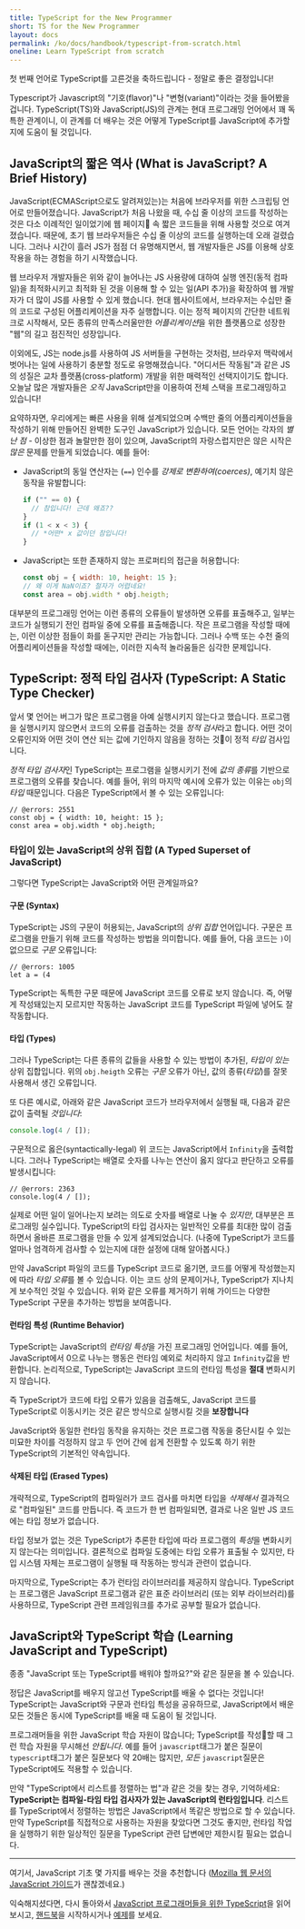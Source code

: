 ```yaml
---
title: TypeScript for the New Programmer
short: TS for the New Programmer
layout: docs
permalink: /ko/docs/handbook/typescript-from-scratch.html
oneline: Learn TypeScript from scratch
---
```


첫 번째 언어로 TypeScript를 고른것을 축하드립니다 - 정말로 좋은 결정입니다!

Typescript가 Javascript의 "기호(flavor)"나 "변형(variant)"이라는 것을 들어봤을 겁니다.
TypeScript(TS)와 JavaScript(JS)의 관계는 현대 프로그래밍 언어에서 꽤 독특한 관계이니, 이 관계를 더 배우는 것은 어떻게 TypeScript를 JavaScript에 추가할지에 도움이 될 것입니다.

## JavaScript의 짧은 역사 (What is JavaScript? A Brief History)

JavaScript(ECMAScript으로도 알려져있는)는 처음에 브라우저를 위한 스크립팅 언어로 만들어졌습니다.
JavaScript가 처음 나왔을 때, 수십 줄 이상의 코드를 작성하는 것은 다소 이례적인 일이었기에 웹 페이지 속 짧은 코드들을 위해 사용할 것으로 여겨졌습니다.
때문에, 초기 웹 브라우저들은 수십 줄 이상의 코드를 실행하는데 오래 걸렸습니다.
그러나 시간이 흘러 JS가 점점 더 유명해지면서, 웹 개발자들은 JS를 이용해 상호작용을 하는 경험을 하기 시작했습니다.

웹 브라우저 개발자들은 위와 같이 늘어나는 JS 사용량에 대하여 실행 엔진(동적 컴파일)을 최적화시키고 최적화 된 것을 이용해 할 수 있는 일(API 추가)을 확장하여 웹 개발자가 더 많이 JS를 사용할 수 있게 했습니다.
현대 웹사이트에서, 브라우저는 수십만 줄의 코드로 구성된 어플리케이션을 자주 실행합니다.
이는 정적 페이지의 간단한 네트워크로 시작해서, 모든 종류의 만족스러울만한 *어플리케이션*을 위한 플랫폼으로 성장한 "웹"의 길고 점진적인 성장입니다.

이외에도, JS는 node.js를 사용하여 JS 서버들을 구현하는 것처럼, 브라우저 맥락에서 벗어나는 일에 사용하기 충분할 정도로 유명해졌습니다.
"어디서든 작동됨"과 같은 JS의 성질은 교차 플랫폼(cross-platform) 개발을 위한 매력적인 선택지이기도 합니다.
오늘날 많은 개발자들은 *오직* JavaScript만을 이용하여 전체 스택을 프로그래밍하고 있습니다!

요약하자면, 우리에게는 빠른 사용을 위해 설계되었으며 수백만 줄의 어플리케이션들을 작성하기 위해 만들어진 완벽한 도구인 JavaScript가 있습니다.
모든 언어는 각자의 *별난 점* - 이상한 점과 놀랄만한 점이 있으며, JavaScript의 자랑스럽지만은 않은 시작은 *많은* 문제를 만들게 되었습니다. 예를 들어:

* JavaScript의 동일 연산자는 (`==`) 인수를 *강제로 변환하여(coerces)*, 예기치 않은 동작을 유발합니다:

  ```js
  if ("" == 0) {
    // 참입니다! 근데 왜죠??
  }
  if (1 < x < 3) {
    // *어떤* x 값이던 참입니다!
  }
  ```

* JavaScript는 또한 존재하지 않는 프로퍼티의 접근을 허용합니다:

  ```js
  const obj = { width: 10, height: 15 };
  // 왜 이게 NaN이죠? 철자가 어렵네요!
  const area = obj.width * obj.heigth;
  ```

대부분의 프로그래밍 언어는 이런 종류의 오류들이 발생하면 오류를 표출해주고, 일부는 코드가 실행되기 전인 컴파일 중에 오류를 표출해줍니다.
작은 프로그램을 작성할 때에는, 이런 이상한 점들이 화를 돋구지만 관리는 가능합니다. 그러나 수백 또는 수천 줄의 어플리케이션들을 작성할 때에는, 이러한 지속적 놀라움들은 심각한 문제입니다.

## TypeScript: 정적 타입 검사자 (TypeScript: A Static Type Checker)

앞서 몇 언어는 버그가 많은 프로그램을 아예 실행시키지 않는다고 했습니다.
프로그램을 실행시키지 않으면서 코드의 오류를 검출하는 것을 *정적 검사*라고 합니다.
어떤 것이 오류인지와 어떤 것이 연산 되는 값에 기인하지 않음을 정하는 것이 정적 *타입* 검사입니다.

*정적 타입 검사자*인 TypeScript는 프로그램을 실행시키기 전에 *값의 종류*를 기반으로 프로그램의 오류를 찾습니다.
예를 들어, 위의 마지막 예시에 오류가 있는 이유는 `obj`의 *타입* 때문입니다.
다음은 TypeScript에서 볼 수 있는 오류입니다:

```
// @errors: 2551
const obj = { width: 10, height: 15 };
const area = obj.width * obj.heigth;
```

### 타입이 있는 JavaScript의 상위 집합 (A Typed Superset of JavaScript)

그렇다면 TypeScript는 JavaScript와 어떤 관계일까요?

#### 구문 (Syntax)

TypeScript는 JS의 구문이 허용되는, JavaScript의 *상위 집합* 언어입니다.
구문은 프로그램을 만들기 위해 코드를 작성하는 방법을 의미합니다.
예를 들어, 다음 코드는 `)`이 없으므로 *구문* 오류입니다:

```
// @errors: 1005
let a = (4
```

TypeScript는 독특한 구문 때문에 JavaScript 코드를 오류로 보지 않습니다.
즉, 어떻게 작성돼있는지 모르지만 작동하는 JavaScript 코드를 TypeScript 파일에 넣어도 잘 작동합니다.

#### 타입 (Types)

그러나 TypeScript는 다른 종류의 값들을 사용할 수 있는 방법이 추가된, *타입이 있는* 상위 집합입니다.
위의 `obj.heigth` 오류는 *구문* 오류가 아닌, 값의 종류(*타입*)를 잘못 사용해서 생긴 오류입니다.

또 다른 예시로, 아래와 같은 JavaScript 코드가 브라우저에서 실행될 때, 다음과 같은 값이 출력될 *것입니다*:

```js
console.log(4 / []);
```

구문적으로 옳은(syntactically-legal) 위 코드는 JavaScript에서 `Infinity`을 출력합니다.
그러나 TypeScript는 배열로 숫자를 나누는 연산이 옳지 않다고 판단하고 오류를 발생시킵니다:

```
// @errors: 2363
console.log(4 / []);
```

실제로 어떤 일이 일어나는지 보려는 의도로 숫자를 배열로 나눌 수 *있지만*, 대부분은 프로그래밍 실수입니다.
TypeScript의 타입 검사자는 일반적인 오류를 최대한 많이 검출하면서 올바른 프로그램을 만들 수 있게 설계되었습니다.
(나중에 TypeScript가 코드를 얼마나 엄격하게 검사할 수 있는지에 대한 설정에 대해 알아봅시다.)

만약 JavaScript 파일의 코드를 TypeScript 코드로 옮기면, 코드를 어떻게 작성했는지에 따라 *타입 오류*를 볼 수 있습니다.
이는 코드 상의 문제이거나, TypeScript가 지나치게 보수적인 것일 수 있습니다.
위와 같은 오류를 제거하기 위해 가이드는 다양한 TypeScript 구문을 추가하는 방법을 보여줍니다.

#### 런타임 특성 (Runtime Behavior)

TypeScript는 JavaScript의 *런타임 특성*을 가진 프로그래밍 언어입니다.
예를 들어, JavaScript에서 0으로 나누는 행동은 런타임 예외로 처리하지 않고 `Infinity`값을 반환합니다.
논리적으로, TypeScript는 JavaScript 코드의 런타임 특성을 **절대** 변화시키지 않습니다.

즉 TypeScript가 코드에 타입 오류가 있음을 검출해도, JavaScript 코드를 TypeScript로 이동시키는 것은 같은 방식으로 실행시킬 것을 **보장합니다**

JavaScript와 동일한 런타임 동작을 유지하는 것은 프로그램 작동을 중단시킬 수 있는 미묘한 차이를 걱정하지 않고 두 언어 간에 쉽게 전환할 수 있도록 하기 위한 TypeScript의 기본적인 약속입니다.

<!--
Missing subsection on the fact that TS extends JS to add syntax for type
specification.  (Since the immediately preceding text was raving about
how JS code can be used in TS.)
-->

#### 삭제된 타입 (Erased Types)

개략적으로, TypeScript의 컴파일러가 코드 검사를 마치면 타입을 *삭제해서* 결과적으로 "컴파일된" 코드를 만듭니다.
즉 코드가 한 번 컴파일되면, 결과로 나온 일반 JS 코드에는 타입 정보가 없습니다.

타입 정보가 없는 것은 TypeScript가 추론한 타입에 따라 프로그램의 *특성*을 변화시키지 않는다는 의미입니다.
결론적으로 컴파일 도중에는 타입 오류가 표출될 수 있지만, 타입 시스템 자체는 프로그램이 실행될 때 작동하는 방식과 관련이 없습니다.

마지막으로, TypeScript는 추가 런타임 라이브러리를 제공하지 않습니다.
TypeScript는 프로그램은 JavaScript 프로그램과 같은 표준 라이브러리 (또는 외부 라이브러리)를 사용하므로, TypeScript 관련 프레임워크를 추가로 공부할 필요가 없습니다.
<!--
Should extend this paragraph to say that there's an exception of
allowing you to use newer JS features and transpile the code to an older
JS, and this might add small stubs of functionality when needed.  (Maybe
with an example --- something like `?.` would be good in showing readers
that this document is maintained.)
-->

## JavaScript와 TypeScript 학습 (Learning JavaScript and TypeScript)

종종 "JavaScript 또는 TypeScript를 배워야 할까요?"와 같은 질문을 볼 수 있습니다.

정답은 JavaScript를 배우지 않고선 TypeScript를 배울 수 없다는 것입니다!
TypeScript는 JavaScript와 구문과 런타임 특성을 공유하므로, JavaScript에서 배운 모든 것들은 동시에 TypeScript를 배울 때 도움이 될 것입니다.

프로그래머들을 위한 JavaScript 학습 자원이 많습니다; TypeScript를 작성할 때 그런 학습 자원을 무시해선 *안됩니다*.
예를 들어 `javascript`태그가 붙은 질문이 `typescript`태그가 붙은 질문보다 약 20배는 많지만, *모든* `javascript`질문은 TypeScript에도 적용할 수 있습니다.

만약 "TypeScript에서 리스트를 정렬하는 법"과 같은 것을 찾는 경우, 기억하세요: **TypeScript는 컴파일-타임 타입 검사자가 있는 JavaScript의 런타임입니다**.
리스트를 TypeScript에서 정렬하는 방법은 JavaScript에서 똑같은 방법으로 할 수 있습니다.
만약 TypeScript를 직접적으로 사용하는 자원을 찾았다면 그것도 좋지만, 런타임 작업을 실행하기 위한 일상적인 질문을 TypeScript 관련 답변에만 제한시킬 필요는 없습니다.

---

여기서, JavaScript 기초 몇 가지를 배우는 것을 추천합니다 ([Mozilla 웹 문서의 JavaScript 가이드](https://developer.mozilla.org/docs/Web/JavaScript/Guide)가 괜찮겠네요.)

익숙해지셨다면, 다시 돌아와서 [JavaScript 프로그래머들을 위한 TypeScript](/docs/handbook/typescript-in-5-minutes.html)을 읽어보시고, [핸드북](/docs/handbook/intro.html)을 시작하시거나 [예제](/play#show-examples)를 보세요.

<!-- Note: I'll be happy to write the following... -->
<!--
## Types

    * What's a type? (For newbies)
      * A type is a *kind* of value
      * Types implicitly define what operations make sense on them
      * Lots of different kinds, not just primitives
      * We can make descriptions for all kinds of values
      * The `any` type -- a quick desctiption, what it is, and why it's bad
    * Inference 101
      * Examples
      * TypeScript can figure out types most of the time
      * Two places we'll ask you what the type is: Function boundaries, and later-initialized values
    * Co-learning JavaScript
      * You can+should read existing JS resources
      * Just paste it in and see what happens
      * Consider turning off 'strict' -->
      
